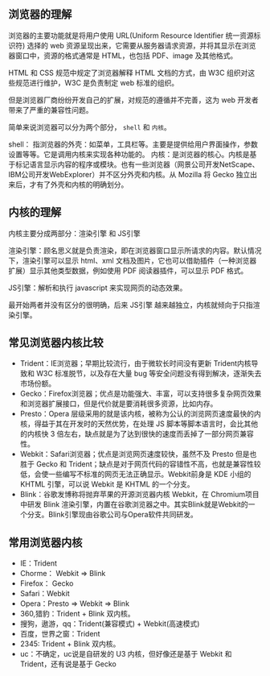 ## 浏览器的理解
浏览器的主要功能就是将用户使用 URL(Uniform Resource Identifier 统一资源标识符) 选择的 web 资源呈现出来，它需要从服务器请求资源，并将其显示在浏览器窗口中，资源的格式通常是 HTML，也包括 PDF、image 及其他格式。

HTML 和 CSS 规范中规定了浏览器解释 HTML 文档的方式，由 W3C 组织对这些规范进行维护，W3C 是负责制定 web 标准的组织。

但是浏览器厂商纷纷开发自己的扩展，对规范的遵循并不完善，这为 web 开发者带来了严重的兼容性问题。

简单来说浏览器可以分为两个部分， `shell` 和 `内核`。

shell： 指浏览器的外壳：如菜单，工具栏等。主要是提供给用户界面操作，参数设置等等。它是调用内核来实现各种功能的。
内核：是浏览器的核心。内核是基于标记语言显示内容的程序或模块。也有一些浏览器（网景公司开发NetScape、IBM公司开发WebExplorer）并不区分外壳和内核。从 Mozilla 将 Gecko 独立出来后，才有了外壳和内核的明确划分。

## 内核的理解
内核主要分成两部分：渲染引擎 和 JS引擎

渲染引擎：顾名思义就是负责渲染，即在浏览器窗口显示所请求的内容。默认情况下，渲染引擎可以显示 html、xml 文档及图片，它也可以借助插件（一种浏览器扩展）显示其他类型数据，例如使用 PDF 阅读器插件，可以显示 PDF 格式。

JS引擎：解析和执行 javascript 来实现网页的动态效果。

最开始两者并没有区分的很明确，后来 JS引擎 越来越独立，内核就倾向于只指渲染引擎。

## 常见浏览器内核比较
- Trident：IE浏览器；早期比较流行，由于微软长时间没有更新 Trident内核导致和 W3C 标准脱节，以及存在大量 bug 等安全问题没有得到解决，逐渐失去市场份额。
- Gecko：Firefox浏览器；优点是功能强大、丰富，可以支持很多复杂网页效果和浏览器扩展接口，但是代价就是要消耗很多资源，比如内存。
- Presto：Opera 层级采用的就是该内核，被称为公认的浏览网页速度最快的内核，得益于其在开发时的天然优势，在处理 JS 脚本等脚本语言时，会比其他的内核快 3 倍左右，缺点就是为了达到很快的速度而丢掉了一部分网页兼容性。
- Webkit：Safari浏览器；优点是浏览网页速度较快，虽然不及 Presto 但是也胜于 Gecko 和 Trident；缺点是对于网页代码的容错性不高，也就是兼容性较低，会使一些编写不标准的网页无法正确显示。Webkit前身是 KDE 小组的 KHTML 引擎，可以说 Webkit 是 KHTML 的一个分支。
- Blink：谷歌发博称将抛弃苹果的开源浏览器内核 Webkit，在 Chromium项目中研发 Blink 渲染引擎，内置在谷歌浏览器之中。其实Blink就是Webkit的一个分支。Blink引擎现由谷歌公司与Opera软件共同研发。

## 常用浏览器内核
- IE：Trident
- Chorme： Webkit => Blink
- Firefox： Gecko
- Safari：Webkit
- Opera：Presto => Webkit => Blink
- 360,猎豹：Trident + Blink 双内核。
- 搜狗，遨游，qq：Trident(兼容模式) + Webkit(高速模式)
- 百度，世界之窗：Trident
- 2345: Trident + Blink 双内核。
- uc：不确定，uc说是自研发的 U3 内核，但好像还是基于 Webkit 和 Trident，还有说是基于 Gecko